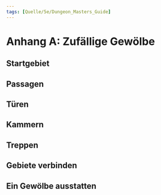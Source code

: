 ```yaml
---
tags: [Quelle/5e/Dungeon_Masters_Guide]
---
```

# Anhang A: Zufällige Gewölbe

## Startgebiet

## Passagen

## Türen

## Kammern

## Treppen

## Gebiete verbinden

## Ein Gewölbe ausstatten